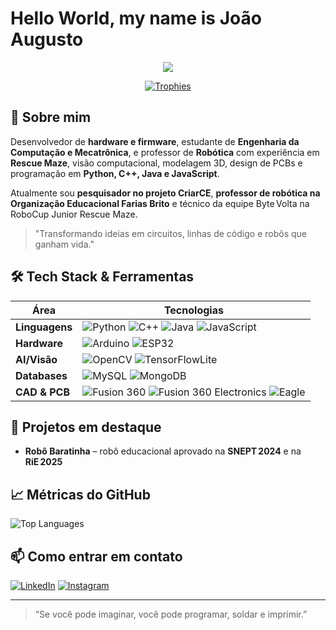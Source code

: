 # Hello World, my name is **João Augusto**

<p align="center">
  <img src="https://readme-typing-svg.herokuapp.com?font=Fira+Code&duration=2500&pause=500&color=58A6FF&center=true&vCenter=true&width=435&lines=Hardware+%26+Firmware+Developer;Robotics+Professor;Computer+%26+Mechatronics+Eng.+Student"/>
</p>

<p align="center">
  <a href="https://github.com/ryo-ma/github-profile-trophy">
    <img src="https://github-profile-trophy.vercel.app/?username=joaoaugustocz&theme=gruvbox&no-bg=true&no-frame=true" alt="Trophies" />
  </a>
</p>

## 🚀 Sobre mim

Desenvolvedor de **hardware e firmware**, estudante de **Engenharia da Computação e Mecatrônica**, e professor de **Robótica** com experiência em **Rescue Maze**, visão computacional, modelagem 3D, design de PCBs e programação em **Python, C++, Java e JavaScript**.

Atualmente sou **pesquisador no projeto CriarCE**, **professor de robótica na Organização Educacional Farias Brito** e técnico da equipe Byte Volta na RoboCup Junior Rescue Maze.

> "Transformando ideias em circuitos, linhas de código e robôs que ganham vida."

## 🛠️ Tech Stack & Ferramentas

| Área | Tecnologias |
|------|-------------|
| **Linguagens** | ![Python](https://img.shields.io/badge/-Python-3776AB?style=flat&logo=python&logoColor=white) ![C++](https://img.shields.io/badge/-C++-00599C?style=flat&logo=c%2B%2B&logoColor=white) ![Java](https://img.shields.io/badge/-Java-007396?style=flat&logo=java&logoColor=white) ![JavaScript](https://img.shields.io/badge/-JavaScript-F7DF1E?style=flat&logo=javascript&logoColor=black) |
| **Hardware** | ![Arduino](https://img.shields.io/badge/-Arduino-00979D?style=flat&logo=arduino&logoColor=white) ![ESP32](https://img.shields.io/badge/-ESP32-323232?style=flat) |
| **AI/Visão** | ![OpenCV](https://img.shields.io/badge/-OpenCV-5C3EE8?style=flat&logo=opencv&logoColor=white) ![TensorFlowLite](https://img.shields.io/badge/-TensorFlow-FF6F00?style=flat&logo=tensorflow&logoColor=white) |
| **Databases** |  ![MySQL](https://img.shields.io/badge/-MySQL-4479A1?style=flat&logo=mysql&logoColor=white) ![MongoDB](https://img.shields.io/badge/-MongoDB-47A248?style=flat&logo=mongodb&logoColor=white) |
| **CAD & PCB** | ![Fusion 360](https://img.shields.io/badge/-Fusion%20360-FA8C00?style=flat) ![Fusion 360 Electronics](https://img.shields.io/badge/-Fusion%20360%20Electronics-FA8C00?style=flat) ![Eagle](https://img.shields.io/badge/-Eagle-FF0000?style=flat) |

## 🔭 Projetos em destaque

- **Robô Baratinha** – robô educacional aprovado na **SNEPT 2024** e na **RiE 2025**

## 📈 Métricas do GitHub

<p>
  <img align="center" src="https://github-readme-stats.vercel.app/api/top-langs/?username=joaoaugustocz&layout=compact&theme=tokyonight" alt="Top Languages" />
</p>

## 📫 Como entrar em contato

[![LinkedIn](https://img.shields.io/badge/-LinkedIn-0A66C2?style=for-the-badge&logo=linkedin&logoColor=white)](https://linkedin.com/in/joaoaugustocz) [![Instagram](https://img.shields.io/badge/-Instagram-E4405F?style=for-the-badge&logo=instagram&logoColor=white)](https://instagram.com/joaoaugustocz)

---

> “Se você pode imaginar, você pode programar, soldar e imprimir.”
